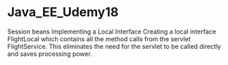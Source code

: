 # Java_EE_Udemy18
Session beans Implementing a Local Interface
Creating a local interface FlightLocal which contains all the method calls from the servlet FlightService. 
This eliminates the need for the servlet to be called directly and saves processing power. 
